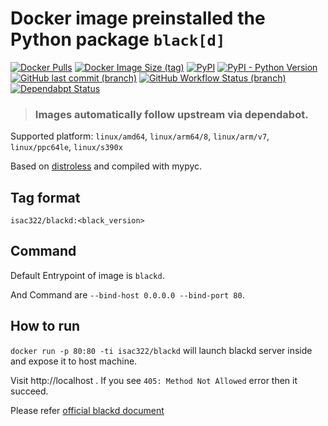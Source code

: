 # Docker image preinstalled the Python package `black[d]`

[1]: https://hub.docker.com/r/isac322/blackd
[2]: https://pypi.org/project/black/
[3]: https://github.com/isac322/docker_image_blackd

[![Docker Pulls](https://img.shields.io/docker/pulls/isac322/blackd?logo=docker&style=flat-square)][1]
[![Docker Image Size (tag)](https://img.shields.io/docker/image-size/isac322/blackd?logo=docker&style=flat-square)][1]
[![PyPI](https://img.shields.io/pypi/v/black?label=black&logo=python&style=flat-square)][2]
[![PyPI - Python Version](https://img.shields.io/pypi/pyversions/black?logo=python&style=flat-square)][2]
[![GitHub last commit (branch)](https://img.shields.io/github/last-commit/isac322/docker_image_blackd/master?logo=github&style=flat-square)][3]
[![GitHub Workflow Status (branch)](https://img.shields.io/github/actions/workflow/status/isac322/docker_image_blackd/publish.yaml?branch=main&logo=github&style=flat-square)][3]
[![Dependabpt Status](https://flat.badgen.net/github/dependabot/isac322/docker_image_blackd?icon=github)][3]

> ### Images automatically follow upstream via dependabot.

Supported platform: `linux/amd64`, `linux/arm64/8`, `linux/arm/v7`, `linux/ppc64le`, `linux/s390x`

Based on [distroless](https://github.com/GoogleContainerTools/distroless) and compiled with mypyc.

## Tag format

`isac322/blackd:<black_version>`

## Command

Default Entrypoint of image is `blackd`.

And Command are `--bind-host 0.0.0.0 --bind-port 80`.

## How to run

`docker run -p 80:80 -ti isac322/blackd` will launch blackd server inside and expose it to host machine.

Visit http://localhost . If you see `405: Method Not Allowed` error then it succeed.

Please refer [official blackd document](https://github.com/psf/black#blackd)
